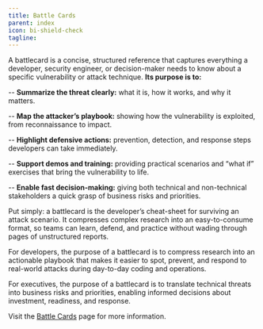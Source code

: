 ```yaml
---
title: Battle Cards
parent: index
icon: bi-shield-check
tagline: 
---
```


A battlecard is a concise, structured reference that captures everything a developer, security engineer, or decision-maker needs to know about a specific vulnerability or attack technique. **Its purpose is to:**

-- **Summarize the threat clearly:**  what it is, how it works, and why it matters.

-- **Map the attacker’s playbook:** showing how the vulnerability is exploited, from reconnaissance to impact.

-- **Highlight defensive actions:** prevention, detection, and response steps developers can take immediately.

-- **Support demos and training:** providing practical scenarios and “what if” exercises that bring the vulnerability to life.

-- **Enable fast decision-making:** giving both technical and non-technical stakeholders a quick grasp of business risks and priorities.

Put simply: a battlecard is the developer’s cheat-sheet for surviving an attack scenario. It compresses complex research into an easy-to-consume format, so teams can learn, defend, and practice without wading through pages of unstructured reports.

For developers, the purpose of a battlecard is to compress research into an actionable playbook that makes it easier to spot, prevent, and respond to real-world attacks during day-to-day coding and operations.

For executives, the purpose of a battlecard is to translate technical threats into business risks and priorities, enabling informed decisions about investment, readiness, and response.

Visit the [Battle Cards](/battlecards) page for more information.
